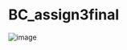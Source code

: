 # BC_assign3final
![image](https://github.com/user-attachments/assets/b3eddca4-8914-428d-aa1a-28393178e57c)
